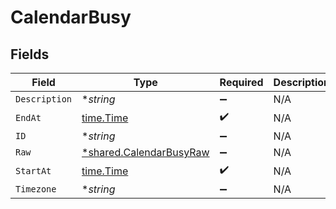 # CalendarBusy


## Fields

| Field                                                                    | Type                                                                     | Required                                                                 | Description                                                              |
| ------------------------------------------------------------------------ | ------------------------------------------------------------------------ | ------------------------------------------------------------------------ | ------------------------------------------------------------------------ |
| `Description`                                                            | **string*                                                                | :heavy_minus_sign:                                                       | N/A                                                                      |
| `EndAt`                                                                  | [time.Time](https://pkg.go.dev/time#Time)                                | :heavy_check_mark:                                                       | N/A                                                                      |
| `ID`                                                                     | **string*                                                                | :heavy_minus_sign:                                                       | N/A                                                                      |
| `Raw`                                                                    | [*shared.CalendarBusyRaw](../../../pkg/models/shared/calendarbusyraw.md) | :heavy_minus_sign:                                                       | N/A                                                                      |
| `StartAt`                                                                | [time.Time](https://pkg.go.dev/time#Time)                                | :heavy_check_mark:                                                       | N/A                                                                      |
| `Timezone`                                                               | **string*                                                                | :heavy_minus_sign:                                                       | N/A                                                                      |